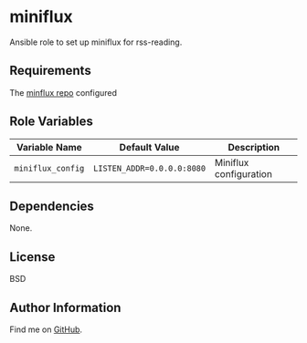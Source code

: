 miniflux
=========

Ansible role to set up miniflux for rss-reading.

Requirements
------------

The [minflux repo](https://miniflux.app/docs/howto.html#apt-repo) configured

Role Variables
--------------

| Variable Name | Default Value | Description |
--------------- |---------------|--------------
`miniflux_config` | `LISTEN_ADDR=0.0.0.0:8080` | Miniflux configuration

Dependencies
------------

None.

License
-------

BSD

Author Information
------------------

Find me on [GitHub](https://github.com/ThreeFx).
